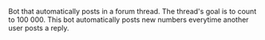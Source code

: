 Bot that automatically posts in a forum thread.
The thread's goal is to count to 100 000.
This bot automatically posts new numbers everytime another user posts a reply.
